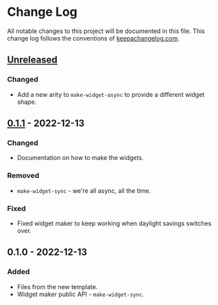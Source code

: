 # Change Log
All notable changes to this project will be documented in this file. This change log follows the conventions of [keepachangelog.com](http://keepachangelog.com/).

## [Unreleased]
### Changed
- Add a new arity to `make-widget-async` to provide a different widget shape.

## [0.1.1] - 2022-12-13
### Changed
- Documentation on how to make the widgets.

### Removed
- `make-widget-sync` - we're all async, all the time.

### Fixed
- Fixed widget maker to keep working when daylight savings switches over.

## 0.1.0 - 2022-12-13
### Added
- Files from the new template.
- Widget maker public API - `make-widget-sync`.

[Unreleased]: https://sourcehost.site/your-name/iflclj/compare/0.1.1...HEAD
[0.1.1]: https://sourcehost.site/your-name/iflclj/compare/0.1.0...0.1.1
